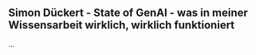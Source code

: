 ## Simon Dückert - State of GenAI - was in meiner Wissensarbeit wirklich, wirklich funktioniert

...